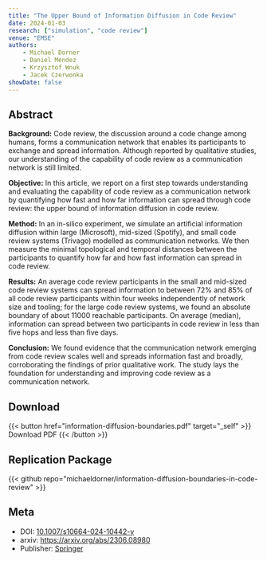 ```yaml
---
title: "The Upper Bound of Information Diffusion in Code Review"
date: 2024-01-03
research: ["simulation", "code review"]
venue: "EMSE"
authors:
    - Michael Dorner
    - Daniel Mendez
    - Krzysztof Wnuk
    - Jacek Czerwonka
showDate: false
---
```


## Abstract

**Background:** Code review, the discussion around a code change among humans, forms a communication network that enables its participants to exchange and spread information. Although reported by qualitative studies, our understanding of the capability of code review as a communication network is still limited.

**Objective:** In this article, we report on a first step towards understanding and evaluating the capability of code review as a communication network by quantifying how fast and how far information can spread through code review: the upper bound of information diffusion in code review.

**Method:** In an in-silico experiment, we simulate an artificial information diffusion within large (Microsoft), mid-sized (Spotify), and small code review systems (Trivago) modelled as communication networks. We then measure the minimal topological and temporal distances between the participants to quantify how far and how fast information can spread in code review.

**Results:** An average code review participants in the small and mid-sized code review systems can spread information to between 72% and 85% of all code review participants within four weeks independently of network size and tooling; for the large code review systems, we found an absolute boundary of about 11000  reachable participants. On average (median), information can spread between two participants in code review in less than five hops and less than five days.

**Conclusion:** We found evidence that the communication network emerging from code review scales well and spreads information fast and broadly, corroborating the findings of prior qualitative work. The study lays the foundation for understanding and improving code review as a communication network. 

## Download

{{< button href="information-diffusion-boundaries.pdf" target="_self" >}}
Download PDF
{{< /button >}}

## Replication Package

{{< github repo="michaeldorner/information-diffusion-boundaries-in-code-review" >}}

## Meta

- DOI: [10.1007/s10664-024-10442-y](https://doi.org/10.1007/s10664-024-10442-y)
- arxiv: https://arxiv.org/abs/2306.08980
- Publisher: [Springer](https://link.springer.com/article/10.1007/s10664-024-10442-y)